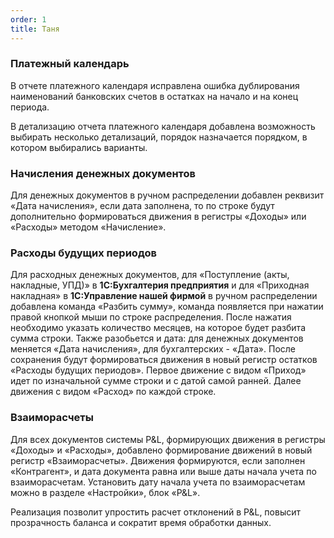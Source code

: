 ```yaml
---
order: 1
title: Таня
---
```


### **Платежный календарь**

В отчете платежного календаря исправлена ошибка дублирования наименований банковских счетов в остатках на начало и на конец периода.

В детализацию отчета платежного календаря добавлена возможность выбирать несколько детализаций, порядок назначается порядком, в котором выбирались варианты.



### **Начисления денежных документов**

Для денежных документов в ручном распределении добавлен реквизит «Дата начисления», если дата заполнена, то по строке будут дополнительно формироваться движения в регистры «Доходы» или «Расходы» методом «Начисление».



### **Расходы будущих периодов**

Для расходных денежных документов, для «Поступление (акты, накладные, УПД)» в **1С:Бухгалтерия предприятия** и для «Приходная накладная» в **1С:Управление нашей фирмой**  в ручном распределении добавлена команда «Разбить сумму», команда появляется при нажатии правой кнопкой мыши по строке распределения. После нажатия необходимо указать количество месяцев, на которое будет разбита сумма строки. Также разобьется и дата: для денежных документов меняется «Дата начисления», для бухгалтерских - «Дата». После сохранения будут формироваться движения в новый регистр остатков «Расходы будущих периодов». Первое движение с видом «Приход» идет по изначальной сумме строки и с датой самой ранней. Далее движения с видом «Расход» по каждой строке.



### **Взаиморасчеты**

Для всех документов системы P&L, формирующих движения в регистры «Доходы» и «Расходы», добавлено формирование движений в новый регистр «Взаиморасчеты». Движения формируются, если заполнен «Контрагент», и дата документа равна или выше даты начала учета по взаиморасчетам. Установить дату начала учета по взаиморасчетам можно в разделе «Настройки», блок «P&L». 

Реализация позволит упростить расчет отклонений в P&L, повысит прозрачность баланса и сократит время обработки данных.